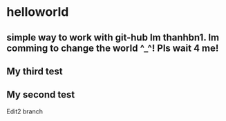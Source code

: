 # helloworld
simple way to work with git-hub
Im thanhbn1.
Im comming to change the world ^_^!
Pls wait 4 me!
------------
My third test
----------
My second test
-----

Edit2 branch
